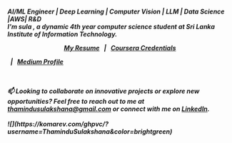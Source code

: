 <h5>AI/ML Engineer | Deep Learning | Computer Vision | LLM | Data Science |AWS| R&D</h>
<br>
I'm <b>sula</b> , a dynamic 4th year computer science student at <b>Sri Lanka Institute of Information Technology</b>.
<br>
<p align="center"> <a href="https://github.com/ThaminduSulakshana/ThaminduSulakshana/blob/fec1bfde2f1d8364e30e7ade738d487b436c96ce/Thamindu%2024.pdf">My Resume</a> &nbsp; | &nbsp; <a href="https://www.coursera.org/learner/thamindu-sulakshana-1445">Coursera Credentials</a></p>&nbsp; | &nbsp; <a href="https://medium.com/@thamindusulakshana">Medium Profile</a></p>
<br><br>
📫 Looking to collaborate on innovative projects or explore new opportunities? Feel free to reach out to me at <a href="mailto:thamindusulakshana@gmail.com">thamindusulakshana@gmail.com</a> or connect with me on <a href="https://www.linkedin.com/in/thamindu-sulakshana-232a39216/?originalSubdomain=lk">LinkedIn</a>.
<br><br>
![](https://komarev.com/ghpvc/?username=ThaminduSulakshana&color=brightgreen)



